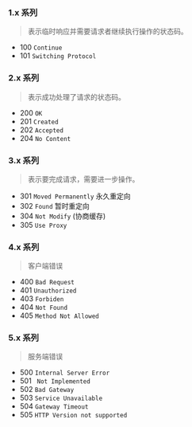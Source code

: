 ### 1.x 系列

> 表示临时响应并需要请求者继续执行操作的状态码。

- 100 `Continue`
- 101 `Switching Protocol`

### 2.x 系列

> 表示成功处理了请求的状态码。

- 200 `OK`
- 201 `Created`
- 202 `Accepted`
- 204 `No Content`

### 3.x 系列

> 表示要完成请求，需要进一步操作。

- 301 `Moved Permanently` 永久重定向
- 302 `Found` 暂时重定向
- 304 `Not Modify` (协商缓存)
- 305 `Use Proxy`

### 4.x 系列

> 客户端错误

- 400 `Bad Request`
- 401 `Unauthorized`
- 403 `Forbiden`
- 404 `Not Found`
- 405 `Method Not Allowed`

### 5.x 系列

> 服务端错误

- 500 `Internal Server Error`
- 501 ` Not Implemented`
- 502 `Bad Gateway`
- 503 `Service Unavailable`
- 504 `Gateway Timeout`
- 505 `HTTP Version not supported`
